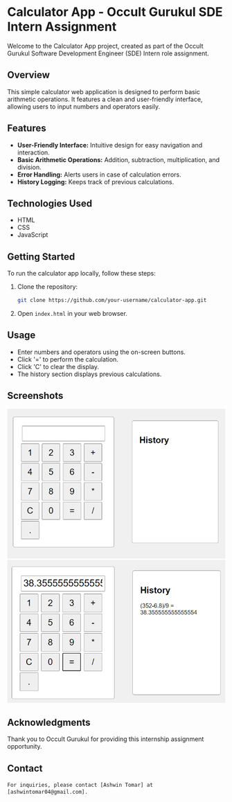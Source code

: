 # Calculator App - Occult Gurukul SDE Intern Assignment

Welcome to the Calculator App project, created as part of the Occult Gurukul Software Development Engineer (SDE) Intern role assignment.

## Overview

This simple calculator web application is designed to perform basic arithmetic operations. It features a clean and user-friendly interface, allowing users to input numbers and operators easily.

## Features

- **User-Friendly Interface:** Intuitive design for easy navigation and interaction.
- **Basic Arithmetic Operations:** Addition, subtraction, multiplication, and division.
- **Error Handling:** Alerts users in case of calculation errors.
- **History Logging:** Keeps track of previous calculations.

## Technologies Used

- HTML
- CSS
- JavaScript

## Getting Started

To run the calculator app locally, follow these steps:

1. Clone the repository:

   ```bash
   git clone https://github.com/your-username/calculator-app.git
   ```

2. Open `index.html` in your web browser.

## Usage

- Enter numbers and operators using the on-screen buttons.
- Click '=' to perform the calculation.
- Click 'C' to clear the display.
- The history section displays previous calculations.

## Screenshots

![Calculator App](/screenshots/app_basic.png)
![History](/screenshots/calculations.png)

## Acknowledgments

Thank you to Occult Gurukul for providing this internship assignment opportunity.

## Contact
```
For inquiries, please contact [Ashwin Tomar] at [ashwintomar04@gmail.com].
```
